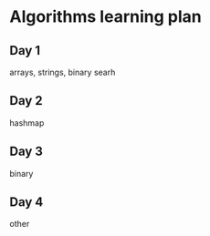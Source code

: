 # Algorithms learning plan

## Day 1
arrays, strings, binary searh
## Day 2
hashmap
## Day 3
binary
## Day 4
other
